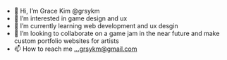 - 👋 Hi, I’m Grace Kim @grsykm
- 👀 I’m interested in game design and ux
- 🌱 I’m currently learning web development and ux desgin
- 💞️ I’m looking to collaborate on a game jam in the near future and make custom portfolio websites for artists
- 📫 How to reach me ...grsykm@gmail.com

<!---
grsykm/grsykm is a ✨ special ✨ repository because its `README.md` (this file) appears on your GitHub profile.
You can click the Preview link to take a look at your changes.
--->
